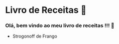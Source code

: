# Livro de Receitas :book:



### **Olá, bem vindo ao meu livro de receitas !!!** :facepunch:



- Strogonoff de Frango

